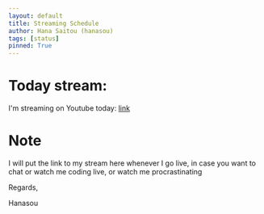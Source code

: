 ```yaml
---
layout: default
title: Streaming Schedule
author: Hana Saitou (hanasou)
tags: [status]
pinned: True
---
```


# Today stream:

I'm streaming on Youtube today: [link](https://youtube.com/live/udeVzD1c_SM?feature=share)



# Note
I will put the link to my stream here whenever I go live, in case you want to chat
or watch me coding live, or watch me procrastinating


Regards,

Hanasou
